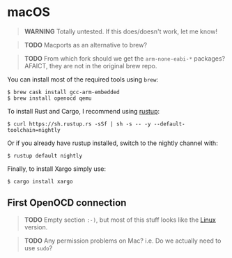 # macOS

> **WARNING** Totally untested. If this does/doesn't work, let me know!

> **TODO** Macports as an alternative to brew?

> **TODO** From which fork should we get the `arm-none-eabi-*` packages? AFAICT, they are not in the
> original brew repo.

You can install most of the required tools using `brew`:

```
$ brew cask install gcc-arm-embedded
$ brew install openocd qemu
```

To install Rust and Cargo, I recommend using [rustup]:

[rustup]: https://www.rustup.rs/

```
$ curl https://sh.rustup.rs -sSf | sh -s -- -y --default-toolchain=nightly
```

Or if you already have rustup installed, switch to the nightly channel with:

```
$ rustup default nightly
```

Finally, to install Xargo simply use:

```
$ cargo install xargo
```

## First OpenOCD connection

> **TODO** Empty section `:-)`, but most of this stuff looks like the [Linux] version.

[Linux]: /linux.html#First%20OpenOCD%20connection

> **TODO** Any permission problems on Mac? i.e. Do we actually need to use `sudo`?
